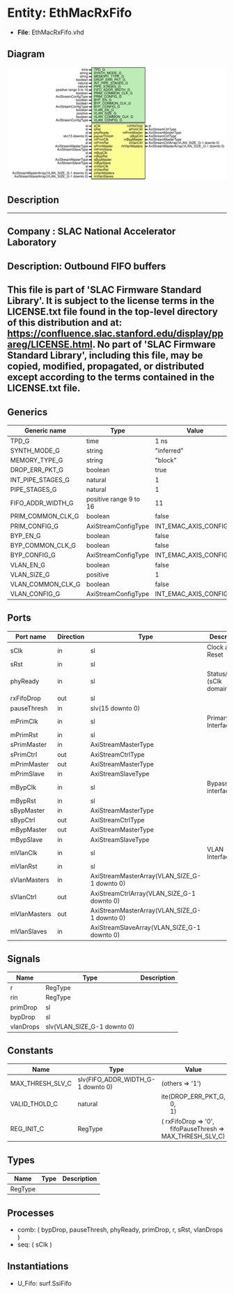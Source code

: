 # Entity: EthMacRxFifo

- **File**: EthMacRxFifo.vhd
## Diagram

![Diagram](EthMacRxFifo.svg "Diagram")
## Description

-----------------------------------------------------------------------------
 Company    : SLAC National Accelerator Laboratory
-----------------------------------------------------------------------------
 Description: Outbound FIFO buffers
-----------------------------------------------------------------------------
 This file is part of 'SLAC Firmware Standard Library'.
 It is subject to the license terms in the LICENSE.txt file found in the
 top-level directory of this distribution and at:
    https://confluence.slac.stanford.edu/display/ppareg/LICENSE.html.
 No part of 'SLAC Firmware Standard Library', including this file,
 may be copied, modified, propagated, or distributed except according to
 the terms contained in the LICENSE.txt file.
-----------------------------------------------------------------------------
## Generics

| Generic name      | Type                   | Value                  | Description |
| ----------------- | ---------------------- | ---------------------- | ----------- |
| TPD_G             | time                   | 1 ns                   |             |
| SYNTH_MODE_G      | string                 | "inferred"             |             |
| MEMORY_TYPE_G     | string                 | "block"                |             |
| DROP_ERR_PKT_G    | boolean                | true                   |             |
| INT_PIPE_STAGES_G | natural                | 1                      |             |
| PIPE_STAGES_G     | natural                | 1                      |             |
| FIFO_ADDR_WIDTH_G | positive range 9 to 16 | 11                     |             |
| PRIM_COMMON_CLK_G | boolean                | false                  |             |
| PRIM_CONFIG_G     | AxiStreamConfigType    | INT_EMAC_AXIS_CONFIG_C |             |
| BYP_EN_G          | boolean                | false                  |             |
| BYP_COMMON_CLK_G  | boolean                | false                  |             |
| BYP_CONFIG_G      | AxiStreamConfigType    | INT_EMAC_AXIS_CONFIG_C |             |
| VLAN_EN_G         | boolean                | false                  |             |
| VLAN_SIZE_G       | positive               | 1                      |             |
| VLAN_COMMON_CLK_G | boolean                | false                  |             |
| VLAN_CONFIG_G     | AxiStreamConfigType    | INT_EMAC_AXIS_CONFIG_C |             |
## Ports

| Port name    | Direction | Type                                         | Description                 |
| ------------ | --------- | -------------------------------------------- | --------------------------- |
| sClk         | in        | sl                                           | Clock and Reset             |
| sRst         | in        | sl                                           |                             |
| phyReady     | in        | sl                                           | Status/Config (sClk domain) |
| rxFifoDrop   | out       | sl                                           |                             |
| pauseThresh  | in        | slv(15 downto 0)                             |                             |
| mPrimClk     | in        | sl                                           | Primary Interface           |
| mPrimRst     | in        | sl                                           |                             |
| sPrimMaster  | in        | AxiStreamMasterType                          |                             |
| sPrimCtrl    | out       | AxiStreamCtrlType                            |                             |
| mPrimMaster  | out       | AxiStreamMasterType                          |                             |
| mPrimSlave   | in        | AxiStreamSlaveType                           |                             |
| mBypClk      | in        | sl                                           | Bypass interface            |
| mBypRst      | in        | sl                                           |                             |
| sBypMaster   | in        | AxiStreamMasterType                          |                             |
| sBypCtrl     | out       | AxiStreamCtrlType                            |                             |
| mBypMaster   | out       | AxiStreamMasterType                          |                             |
| mBypSlave    | in        | AxiStreamSlaveType                           |                             |
| mVlanClk     | in        | sl                                           | VLAN Interfaces             |
| mVlanRst     | in        | sl                                           |                             |
| sVlanMasters | in        | AxiStreamMasterArray(VLAN_SIZE_G-1 downto 0) |                             |
| sVlanCtrl    | out       | AxiStreamCtrlArray(VLAN_SIZE_G-1 downto 0)   |                             |
| mVlanMasters | out       | AxiStreamMasterArray(VLAN_SIZE_G-1 downto 0) |                             |
| mVlanSlaves  | in        | AxiStreamSlaveArray(VLAN_SIZE_G-1 downto 0)  |                             |
## Signals

| Name      | Type                        | Description |
| --------- | --------------------------- | ----------- |
| r         | RegType                     |             |
| rin       | RegType                     |             |
| primDrop  | sl                          |             |
| bypDrop   | sl                          |             |
| vlanDrops | slv(VLAN_SIZE_G-1 downto 0) |             |
## Constants

| Name             | Type                              | Value                                                                                                           | Description |
| ---------------- | --------------------------------- | --------------------------------------------------------------------------------------------------------------- | ----------- |
| MAX_THRESH_SLV_C | slv(FIFO_ADDR_WIDTH_G-1 downto 0) |  (others => '1')                                                                                                |             |
| VALID_THOLD_C    | natural                           |  ite(DROP_ERR_PKT_G,<br><span style="padding-left:20px"> 0,<br><span style="padding-left:20px"> 1)              |             |
| REG_INIT_C       | RegType                           |  (       rxFifoDrop      => '0',<br><span style="padding-left:20px">       fifoPauseThresh => MAX_THRESH_SLV_C) |             |
## Types

| Name    | Type | Description |
| ------- | ---- | ----------- |
| RegType |      |             |
## Processes
- comb: ( bypDrop, pauseThresh, phyReady, primDrop, r, sRst,
                   vlanDrops )
- seq: ( sClk )
## Instantiations

- U_Fifo: surf.SsiFifo
